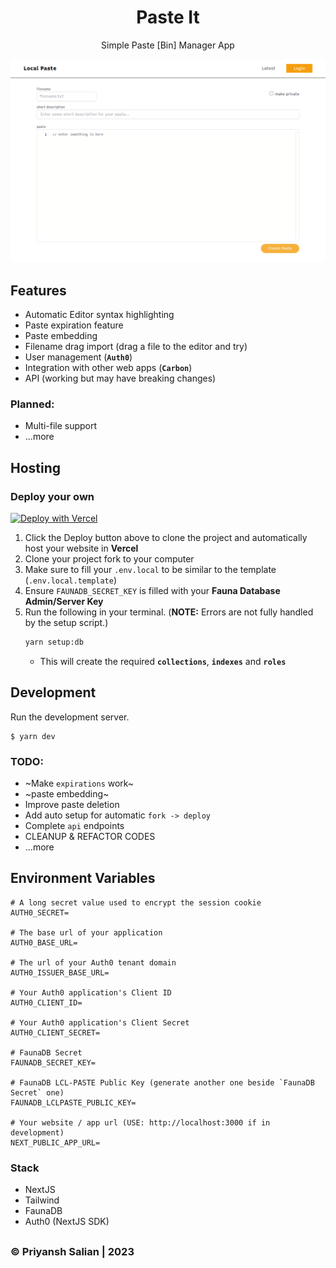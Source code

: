 <div align="center">
    <h1>Paste It</h1>
    <p>Simple Paste [Bin] Manager App</p>
</div>

![App Screenshot](./screenshot.png)

## Features

- Automatic Editor syntax highlighting
- Paste expiration feature
- Paste embedding
- Filename drag import (drag a file to the editor and try)
- User management (**`Auth0`**)
- Integration with other web apps (**`Carbon`**)
- API (working but may have breaking changes)

### Planned:

- Multi-file support
- ...more

## Hosting

### Deploy your own

[![Deploy with Vercel](https://vercel.com/button)](https://vercel.com/new/git/external?repository-url=https%3A%2F%2Fgithub.com%2FTheBoringDude%2Flcl-paste.git&env=AUTH0_SECRET,AUTH0_BASE_URL,AUTH0_ISSUER_BASE_URL,AUTH0_CLIENT_ID,AUTH0_CLIENT_SECRET,FAUNADB_SECRET_KEY,FAUNADB_LCLPASTE_PUBLIC_KEY&envDescription=Keys%20needed%20by%20the%20application.)

1. Click the Deploy button above to clone the project and automatically host your website in **Vercel**
2. Clone your project fork to your computer
3. Make sure to fill your `.env.local` to be similar to the template (`.env.local.template`)
4. Ensure `FAUNADB_SECRET_KEY` is filled with your **Fauna Database Admin/Server Key**
5. Run the following in your terminal. (**NOTE:** Errors are not fully handled by the setup script.)
   ```bash
   yarn setup:db
   ```
   - This will create the required **`collections`**, **`indexes`** and **`roles`**

## Development

Run the development server.

    $ yarn dev

### TODO:

- ~Make `expirations` work~
- ~paste embedding~
- Improve paste deletion
- Add auto setup for automatic `fork -> deploy`
- Complete `api` endpoints
- CLEANUP & REFACTOR CODES
- ...more

## Environment Variables

```
# A long secret value used to encrypt the session cookie
AUTH0_SECRET=

# The base url of your application
AUTH0_BASE_URL=

# The url of your Auth0 tenant domain
AUTH0_ISSUER_BASE_URL=

# Your Auth0 application's Client ID
AUTH0_CLIENT_ID=

# Your Auth0 application's Client Secret
AUTH0_CLIENT_SECRET=

# FaunaDB Secret
FAUNADB_SECRET_KEY=

# FaunaDB LCL-PASTE Public Key (generate another one beside `FaunaDB Secret` one)
FAUNADB_LCLPASTE_PUBLIC_KEY=

# Your website / app url (USE: http://localhost:3000 if in development)
NEXT_PUBLIC_APP_URL=
```

### Stack

- NextJS
- Tailwind
- FaunaDB
- Auth0 (NextJS SDK)

##

### &copy; Priyansh Salian | 2023
